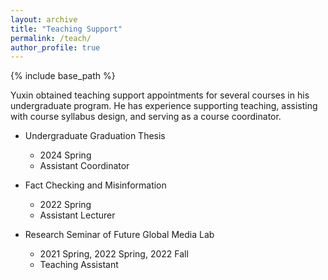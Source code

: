 ```yaml
---
layout: archive
title: "Teaching Support"
permalink: /teach/
author_profile: true
---
```


{% include base_path %}

Yuxin obtained teaching support appointments for several courses in his undergraduate program. He has experience supporting teaching, assisting with course syllabus design, and serving as a course coordinator.

* Undergraduate Graduation Thesis
  * 2024 Spring
  * Assistant Coordinator

* Fact Checking and Misinformation
  * 2022 Spring
  * Assistant Lecturer

* Research Seminar of Future Global Media Lab
  * 2021 Spring, 2022 Spring, 2022 Fall
  * Teaching Assistant
